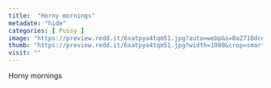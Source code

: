 ```yaml
---
title:  "Horny mornings"
metadate: "hide"
categories: [ Pussy ]
image: "https://preview.redd.it/6xatpya4tqm51.jpg?auto=webp&s=8a2718dce0305dab4318b999dc3268f13db2a2c9"
thumb: "https://preview.redd.it/6xatpya4tqm51.jpg?width=1080&crop=smart&auto=webp&s=8a8a4572412b97d117243e4225e6c1663552f980"
visit: ""
---
```

Horny mornings

